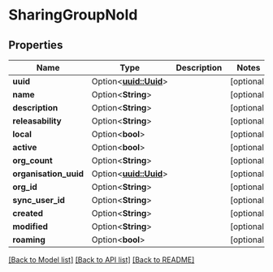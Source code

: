 # SharingGroupNoId

## Properties

Name | Type | Description | Notes
------------ | ------------- | ------------- | -------------
**uuid** | Option<[**uuid::Uuid**](uuid::Uuid.md)> |  | [optional]
**name** | Option<**String**> |  | [optional]
**description** | Option<**String**> |  | [optional]
**releasability** | Option<**String**> |  | [optional]
**local** | Option<**bool**> |  | [optional]
**active** | Option<**bool**> |  | [optional]
**org_count** | Option<**String**> |  | [optional]
**organisation_uuid** | Option<[**uuid::Uuid**](uuid::Uuid.md)> |  | [optional]
**org_id** | Option<**String**> |  | [optional]
**sync_user_id** | Option<**String**> |  | [optional]
**created** | Option<**String**> |  | [optional]
**modified** | Option<**String**> |  | [optional]
**roaming** | Option<**bool**> |  | [optional]

[[Back to Model list]](../README.md#documentation-for-models) [[Back to API list]](../README.md#documentation-for-api-endpoints) [[Back to README]](../README.md)


